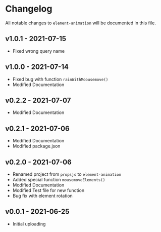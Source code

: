 # Changelog

All notable changes to `element-animation` will be documented in this file.

## v1.0.1 - 2021-07-15

- Fixed wrong query name

## v1.0.0 - 2021-07-14

- Fixed bug with function `rainWithMoousemove()`
- Modified Documentation

## v0.2.2 - 2021-07-07

- Modified Documentation

## v0.2.1 - 2021-07-06

- Modified Documentation
- Modified package.json

## v0.2.0 - 2021-07-06

- Renamed project from `propsjs` to `element-animation`
- Added special function `mousemoveElements()`
- Modified Documentation
- Modified Test file for new function
- Bug fix with element rotation

## v0.0.1 - 2021-06-25

- Initial uploading
